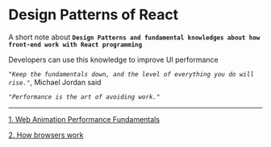 # Design Patterns of React

A short note about **`Design Patterns and fundamental knowledges about how front-end work with React programming`**

Developers can use this knowledge to improve UI performance

*`"Keep the fundamentals down, and the level of everything you do will rise."`*, Michael Jordan said

*`"Performance is the art of avoiding work."`*

---
[1. Web Animation Performance Fundamentals](web-animation-performance-fundamentals.md)

[2. How browsers work](how-browsers-work.md)
